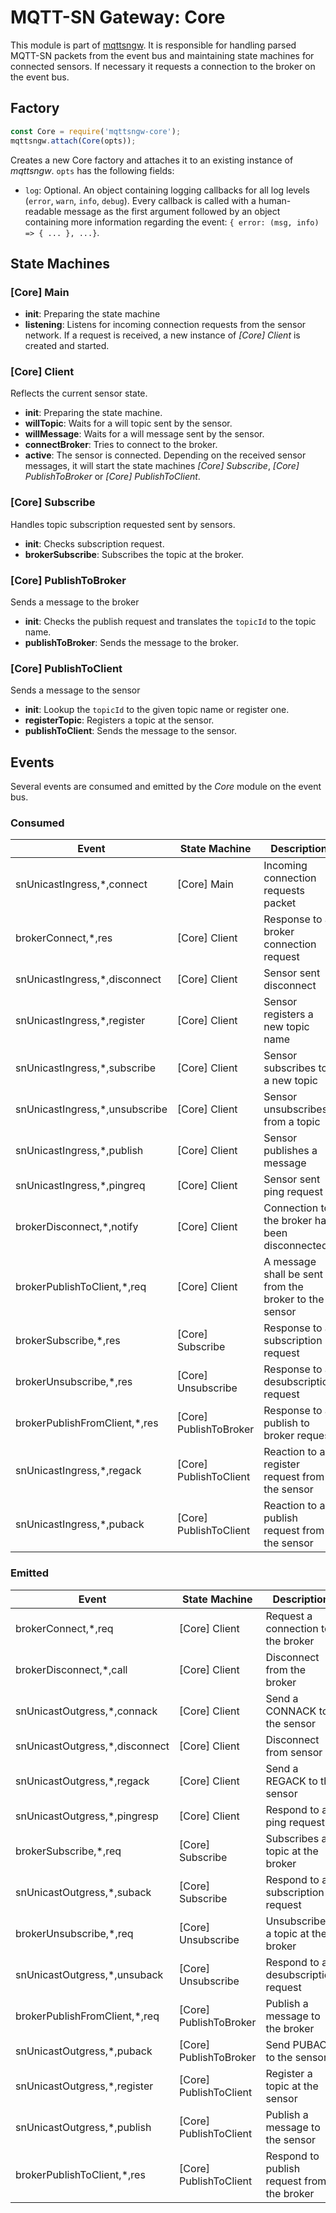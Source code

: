 # MQTT-SN Gateway: Core

This module is part of [mqttsngw](https://github.com/jue89/node-mqttsngw). It is responsible for handling parsed MQTT-SN packets from the event bus and maintaining state machines for connected sensors. If necessary it requests a connection to the broker on the event bus.

## Factory

```js
const Core = require('mqttsngw-core');
mqttsngw.attach(Core(opts));
```

Creates a new Core factory and attaches it to an existing instance of *mqttsngw*. ```opts``` has the following fields:
 * ```log```: Optional. An object containing logging callbacks for all log levels (```error```, ```warn```, ```info```, ```debug```). Every callback is called with a human-readable message as the first argument followed by an object containing more information regarding the event: ```{ error: (msg, info) => { ... }, ...}```.

## State Machines

### [Core] Main

 * **init**: Preparing the state machine
 * **listening**: Listens for incoming connection requests from the sensor network. If a request is received, a new instance of *[Core] Client* is created and started.

### [Core] Client

Reflects the current sensor state.

 * **init**: Preparing the state machine.
 * **willTopic**: Waits for a will topic sent by the sensor.
 * **willMessage**: Waits for a will message sent by the sensor.
 * **connectBroker**: Tries to connect to the broker.
 * **active**: The sensor is connected. Depending on the received sensor messages, it will start the state machines *[Core] Subscribe*, *[Core] PublishToBroker* or *[Core] PublishToClient*.

### [Core] Subscribe

Handles topic subscription requested sent by sensors.

 * **init**: Checks subscription request.
 * **brokerSubscribe**: Subscribes the topic at the broker.

### [Core] PublishToBroker

Sends a message to the broker

 * **init**: Checks the publish request and translates the ```topicId``` to the topic name.
 * **publishToBroker**: Sends the message to the broker.

### [Core] PublishToClient

Sends a message to the sensor

 * **init**: Lookup the ```topicId``` to the given topic name or register one.
 * **registerTopic**: Registers a topic at the sensor.
 * **publishToClient**: Sends the message to the sensor.


## Events

Several events are consumed and emitted by the *Core* module on the event bus.

### Consumed

| Event                          | State Machine          | Description |
| ------------------------------ | ---------------------- | ----------- |
| snUnicastIngress,*,connect     | [Core] Main            | Incoming connection requests packet |
| brokerConnect,*,res            | [Core] Client          | Response to a broker connection request |
| snUnicastIngress,*,disconnect  | [Core] Client          | Sensor sent disconnect |
| snUnicastIngress,*,register    | [Core] Client          | Sensor registers a new topic name |
| snUnicastIngress,*,subscribe   | [Core] Client          | Sensor subscribes to a new topic |
| snUnicastIngress,*,unsubscribe | [Core] Client          | Sensor unsubscribes from a topic |
| snUnicastIngress,*,publish     | [Core] Client          | Sensor publishes a message |
| snUnicastIngress,*,pingreq     | [Core] Client          | Sensor sent ping request |
| brokerDisconnect,*,notify      | [Core] Client          | Connection to the broker has been disconnected |
| brokerPublishToClient,*,req    | [Core] Client          | A message shall be sent from the broker to the sensor |
| brokerSubscribe,*,res          | [Core] Subscribe       | Response to a subscription request |
| brokerUnsubscribe,*,res        | [Core] Unsubscribe     | Response to a desubscription request |
| brokerPublishFromClient,*,res  | [Core] PublishToBroker | Response to a publish to broker request |
| snUnicastIngress,*,regack      | [Core] PublishToClient | Reaction to a register request from the sensor |
| snUnicastIngress,*,puback      | [Core] PublishToClient | Reaction to a publish request from the sensor |


### Emitted

| Event                          | State Machine          | Description |
| ------------------------------ | ---------------------- | ----------- |
| brokerConnect,*,req            | [Core] Client          | Request a connection to the broker |
| brokerDisconnect,*,call        | [Core] Client          | Disconnect from the broker |
| snUnicastOutgress,*,connack    | [Core] Client          | Send a CONNACK to the sensor |
| snUnicastOutgress,*,disconnect | [Core] Client          | Disconnect from sensor |
| snUnicastOutgress,*,regack     | [Core] Client          | Send a REGACK to the sensor |
| snUnicastOutgress,*,pingresp   | [Core] Client          | Respond to a ping request |
| brokerSubscribe,*,req          | [Core] Subscribe       | Subscribes a topic at the broker |
| snUnicastOutgress,*,suback     | [Core] Subscribe       | Respond to a subscription request |
| brokerUnsubscribe,*,req        | [Core] Unsubscribe     | Unsubscribes a topic at the broker |
| snUnicastOutgress,*,unsuback   | [Core] Unsubscribe     | Respond to a desubscription request |
| brokerPublishFromClient,*,req  | [Core] PublishToBroker | Publish a message to the broker |
| snUnicastOutgress,*,puback     | [Core] PublishToBroker | Send PUBACK to the sensor |
| snUnicastOutgress,*,register   | [Core] PublishToClient | Register a topic at the sensor |
| snUnicastOutgress,*,publish    | [Core] PublishToClient | Publish a message to the sensor |
| brokerPublishToClient,*,res    | [Core] PublishToClient | Respond to publish request from the broker |
